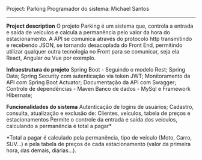 Project: Parking
Programador do sistema: Michael Santos

-----------
**Project description**
O projeto Parking é um sistema que, controla a entrada e saída de veículos e calcula a permanência pelo valor da hora do estacionamento.
A API se comunica através do protocolo http transmitindo e recebendo JSON, se tornando desacoplada do Front End, permitindo utilizar qualquer outra tecnologia no Front para se comunicar, seja ela React, Angular ou Vue por exemplo.

**Infraestrutura do projeto**
Spring Boot - Seguindo o modelo Rest;
Spring Data;
Spring Security com autenticação via token JWT;
Monitoramento da API com Spring Boot Actuator;
Documentação da API com Swagger;
Controle de dependências - Maven
Banco de dados - MySql e Framework Hibernate;

**Funcionalidades do sistema**
Autenticação de logins de usuários;
Cadastro, consulta, atualização e exclusão de:
Clientes, veículos, tabela de preços e estacionamentos
Permite o controle da entrada e saída dos veículos, calculando a permanência e total a pagar*

*Total a pagar é calculado pela permanência, tipo de veículo (Moto, Carro, SUV...) e pela tabela de preços de cada estacionamento (valor da primeira hora, das demais, diárias...).
